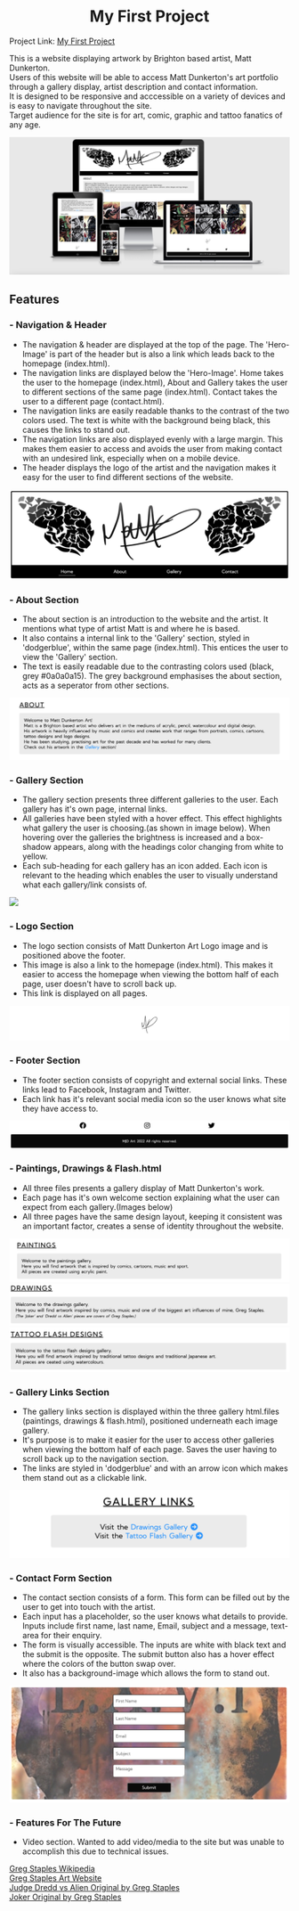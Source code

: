 <h1 align="center">My First Project</h1>
Project Link: <a href="https://mattdunks94.github.io/my-first-project/index.html">My First Project</a>
<p>This is a website displaying artwork by Brighton based artist, Matt Dunkerton.<br>
Users of this website will be able to access Matt Dunkerton's art portfolio through a gallery display, artist description and contact information.<br>
It is designed to be responsive and acccessible on a variety of devices and is easy to navigate throughout the site.<br>
Target audience for the site is for art, comic, graphic and tattoo fanatics of any age.</p>

<img src="assets/images/readme-images/ami-responsive.png">

<h2>Features</h2>

### - Navigation & Header
<ul>
  <li>The navigation & header are displayed at the top of the page. The 'Hero-Image' is part of the header but is also a link which leads back to the homepage (index.html).</li>
  <li>The navigation links are displayed below the 'Hero-Image'. Home takes the user to the homepage (index.html), About and Gallery takes the user to different sections of the same page (index.html). Contact takes the user to a different page (contact.html).</li>
  <li>The navigation links are easily readable thanks to the contrast of the two colors used. The text is white with the background being black, this causes the links to stand out.</li>
  <li>The navigation links are also displayed evenly with a large margin. This makes them easier to access and avoids the user from making contact with an undesired link, especially when on a mobile device.</li>
  <li>The header displays the logo of the artist and the navigation makes it easy for the user to find different sections of the website.</li>
</ul>
<img src="assets/images/readme-images/header-nav.png">

### - About Section
<ul>
  <li>The about section is an introduction to the website and the artist. It mentions what type of artist Matt is and where he is based.</li> 
  <li>It also contains a internal link to the 'Gallery' section, styled in 'dodgerblue', within the same page (index.html). This entices the user to view the 'Gallery' section.</li>
  <li>The text is easily readable due to the contrasting colors used (black, grey #0a0a0a15). The grey background emphasises the about section, acts as a seperator from other sections.</li>
</ul>
<img src="assets/images/readme-images/about-section.png">

### - Gallery Section
<ul>
  <li>The gallery section presents three different galleries to the user. Each gallery has it's own page, internal links.</li>
  <li>All galleries have been styled with a hover effect. This effect highlights what gallery the user is choosing.(as shown in image below). When hovering over the galleries the brightness is increased and a box-shadow appears, along with the headings color changing from white to yellow.</li>
  <li>Each sub-heading for each gallery has an icon added. Each icon is relevant to the heading which enables the user to visually understand what each gallery/link consists of.</li>
</ul>
<img src="assets/images/readme-images/gallery-section.png">

### - Logo Section
<ul>
  <li>The logo section consists of Matt Dunkerton Art Logo image and is positioned above the footer.</li>
  <li>This image is also a link to the homepage (index.html). This makes it easier to access the homepage when viewing the bottom half of each page, user doesn't have to scroll back up.</li>
  <li>This link is displayed on all pages.</li>
</ul>
<img src="assets/images/readme-images/logo-section.png">

### - Footer Section
<ul>
  <li>The footer section consists of copyright and external social links. These links lead to Facebook, Instagram and Twitter.</li>
  <li>Each link has it's relevant social media icon so the user knows what site they have access to.</li>
</ul>
<img src="assets/images/readme-images/footer-section.png">

### - Paintings, Drawings & Flash.html 
<ul>
  <li>All three files presents a gallery display of Matt Dunkerton's work.</li>
  <li>Each page has it's own welcome section explaining what the user can expect from each gallery.(Images below)</li>
  <li>All three pages have the same design layout, keeping it consistent was an important factor, creates a sense of identity throughout the website.</li>
</ul>
<img src="assets/images/readme-images/paintings-gallery.png">
<img src="assets/images/readme-images/drawings-gallery.png">
<img src="assets/images/readme-images/tattoo-flash-gallery.png">

### - Gallery Links Section
<ul>
  <li>The gallery links section is displayed within the three gallery html.files (paintings, drawings & flash.html), positioned underneath each image gallery.</li>
  <li>It's purpose is to make it easier for the user to access other galleries when viewing the bottom half of each page. Saves the user having to scroll back up to the navigation section.</li>
  <li>The links are styled in 'dodgerblue' and with an arrow icon which makes them stand out as a clickable link.</li>
</ul>
<img src="assets/images/readme-images/gallery-links.png">

### - Contact Form Section
<ul>
  <li>The contact section consists of a form. This form can be filled out by the user to get into touch with the artist.</li>
  <li>Each input has a placeholder, so the user knows what details to provide. Inputs include first name, last name, Email, subject and a message, text-area for their enquiry.</li>
  <li>The form is visually accessible. The inputs are white with black text and the submit is the opposite. The submit button also has a hover effect where the colors of the button swap over.</li>
  <li>It also has a background-image which allows the form to stand out.</li>
</ul>
<img src="assets/images/readme-images/contact-form.png">

### - Features For The Future
<ul>
  <li>Video section. Wanted to add video/media to the site but was unable to accomplish this due to technical issues.</li>
</ul>

<a href="https://en.wikipedia.org/wiki/Greg_Staples">Greg Staples Wikipedia</a><br>
<a href=https://www.gregstaples.com>Greg Staples Art Website</a><br>
<a href="https://cafans.b-cdn.net/images/Category_4062/subcat_39924/1324.jpg">Judge Dredd vs Alien Original by Greg Staples</a><br>
<a href="https://www.instagram.com/p/BuWX9UCBY7R/">Joker Original by Greg Staples</a>
